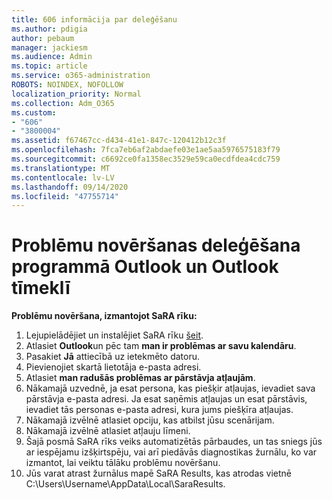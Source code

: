```yaml
---
title: 606 informācija par deleģēšanu
ms.author: pdigia
author: pebaum
manager: jackiesm
ms.audience: Admin
ms.topic: article
ms.service: o365-administration
ROBOTS: NOINDEX, NOFOLLOW
localization_priority: Normal
ms.collection: Adm_O365
ms.custom:
- "606"
- "3800004"
ms.assetid: f67467cc-d434-41e1-847c-120412b12c3f
ms.openlocfilehash: 7fca7eb6af2abdaefe03e1ae5aa5976575183f79
ms.sourcegitcommit: c6692ce0fa1358ec3529e59ca0ecdfdea4cdc759
ms.translationtype: MT
ms.contentlocale: lv-LV
ms.lasthandoff: 09/14/2020
ms.locfileid: "47755714"
---
```

# <a name="troubleshooting-delegation-in-outlook-and-outlook-on-the-web"></a>Problēmu novēršanas deleģēšana programmā Outlook un Outlook tīmeklī

**Problēmu novēršana, izmantojot SaRA rīku:**

1. Lejupielādējiet un instalējiet SaRA rīku [šeit](https://aka.ms/SaRA-SkypeForBusinessSignIn).
1. Atlasiet **Outlook**un pēc tam **man ir problēmas ar savu kalendāru**.
1. Pasakiet **Jā** attiecībā uz ietekmēto datoru.
1. Pievienojiet skartā lietotāja e-pasta adresi.
1. Atlasiet **man radušās problēmas ar pārstāvja atļaujām**.
1. Nākamajā uzvednē, ja esat persona, kas piešķir atļaujas, ievadiet sava pārstāvja e-pasta adresi. Ja esat saņēmis atļaujas un esat pārstāvis, ievadiet tās personas e-pasta adresi, kura jums piešķīra atļaujas.
1. Nākamajā izvēlnē atlasiet opciju, kas atbilst jūsu scenārijam.
1. Nākamajā izvēlnē atlasiet atļauju līmeni.
1. Šajā posmā SaRA rīks veiks automatizētās pārbaudes, un tas sniegs jūs ar iespējamu izšķirtspēju, vai arī piedāvās diagnostikas žurnālu, ko var izmantot, lai veiktu tālāku problēmu novēršanu.
1. Jūs varat atrast žurnālus mapē SaRA Results, kas atrodas vietnē C:\Users\Username\AppData\Local\SaraResults.
